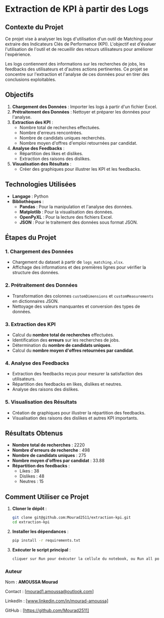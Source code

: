 # Extraction de KPI à partir des Logs

## Contexte du Projet

Ce projet vise à analyser les logs d'utilisation d'un outil de Matching pour extraire des Indicateurs Clés de Performance (KPI). L'objectif est d'évaluer l'utilisation de l'outil et de recueillir des retours utilisateurs pour améliorer l'expérience.

Les logs contiennent des informations sur les recherches de jobs, les feedbacks des utilisateurs et d'autres actions pertinentes. Ce projet se concentre sur l'extraction et l'analyse de ces données pour en tirer des conclusions exploitables.

## Objectifs

1. **Chargement des Données** : Importer les logs à partir d'un fichier Excel.
2. **Prétraitement des Données** : Nettoyer et préparer les données pour l'analyse.
3. **Extraction des KPI** :
   - Nombre total de recherches effectuées.
   - Nombre d'erreurs rencontrées.
   - Nombre de candidats uniques recherchés.
   - Nombre moyen d'offres d'emploi retournées par candidat.
4. **Analyse des Feedbacks** :
   - Répartition des likes et dislikes.
   - Extraction des raisons des dislikes.
5. **Visualisation des Résultats** :
   - Créer des graphiques pour illustrer les KPI et les feedbacks.

## Technologies Utilisées

- **Langage** : Python
- **Bibliothèques** :
  - **Pandas** : Pour la manipulation et l'analyse des données.
  - **Matplotlib** : Pour la visualisation des données.
  - **OpenPyXL** : Pour la lecture des fichiers Excel.
  - **JSON** : Pour le traitement des données sous format JSON.

## Étapes du Projet

### 1. Chargement des Données
- Chargement du dataset à partir de `logs_matching.xlsx`.
- Affichage des informations et des premières lignes pour vérifier la structure des données.

### 2. Prétraitement des Données
- Transformation des colonnes `customDimensions` et `customMeasurements` en dictionnaires JSON.
- Nettoyage des valeurs manquantes et conversion des types de données.

### 3. Extraction des KPI
- Calcul du **nombre total de recherches** effectuées.
- Identification des **erreurs** sur les recherches de jobs.
- Détermination du **nombre de candidats uniques**.
- Calcul du **nombre moyen d'offres retournées par candidat**.

### 4. Analyse des Feedbacks
- Extraction des feedbacks reçus pour mesurer la satisfaction des utilisateurs.
- Répartition des feedbacks en likes, dislikes et neutres.
- Analyse des raisons des dislikes.

### 5. Visualisation des Résultats
- Création de graphiques pour illustrer la répartition des feedbacks.
- Visualisation des raisons des dislikes et autres KPI importants.

## Résultats Obtenus

- **Nombre total de recherches** : 2220
- **Nombre d'erreurs de recherche** : 498
- **Nombre de candidats uniques** : 275
- **Nombre moyen d'offres par candidat** : 33.88
- **Répartition des feedbacks** :
  - Likes : 38
  - Dislikes : 48
  - Neutres : 15

## Comment Utiliser ce Projet

1. **Cloner le dépôt** :
   ```bash
   git clone git@github.com:Mourad2511/extraction-kpi.git
   cd extraction-kpi

2. **Installer les dépendances** :
   ```bash
   pip install -r requirements.txt

3. **Exécuter le script principal** :
   ```bash
   cliquer sur Run pour éxécuter la cellule du notebook, ou Run all pour toutes les cellules


### Auteur
Nom : **AMOUSSA Mourad**

Contact : [mourad1.amoussa@outlook.com]

LinkedIn : [www.linkedin.com/in/mourad-amoussa]

GitHub : [https://github.com/Mourad2511]
